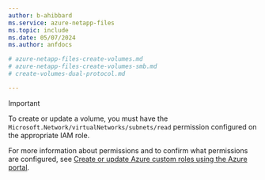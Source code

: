 ```yaml
---
author: b-ahibbard
ms.service: azure-netapp-files
ms.topic: include
ms.date: 05/07/2024
ms.author: anfdocs

# azure-netapp-files-create-volumes.md
# azure-netapp-files-create-volumes-smb.md
# create-volumes-dual-protocol.md

---
```


>[!IMPORTANT]
>To create or update a volume, you must have the `Microsoft.Network/virtualNetworks/subnets/read` permission configured on the appropriate IAM role.
>
> For more information about permissions and to confirm what permissions are configured, see [Create or update Azure custom roles using the Azure portal](../../role-based-access-control/custom-roles-portal.md).